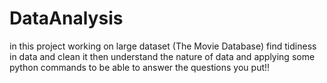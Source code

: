 # DataAnalysis
in this project working on large dataset (The Movie Database)
find tidiness in data and clean it then understand the nature of data and applying some python commands to be able to answer the questions you put!!
